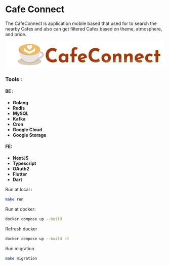 # Cafe Connect

<p> 

The CafeConnect is application mobile based that used for to search the 
nearby Cafes and also can get filtered Cafes based on theme, atmosphere, and price.


</p>

![alt text](cafeConnect-logo.png)


### Tools :
#### BE :
<ul>
    <li>
        <b>
            Golang
        </b>
    </li>
    <li>
        <b>
            Redis
        </b>
    </li>
    <li>
        <b>
            MySQL
        </b>
    </li>
    <li>
        <b>
            Kafka
        </b>
    </li>
    <li>
        <b>
            Cron
        </b>
    </li>
    <li>
        <b>
            Google Cloud
        </b>
    </li>
    <li>
        <b>
            Google Storage
        </b>
    </li>
</ul>

#### FE:
<ul>
    <li>
        <b>
            NextJS
        </b>
    </li>
    <li>
        <b>
            Typescript
        </b>
    </li>
    <li>
        <b>
            OAuth2
        </b>
    </li>
    <li>
        <b>
            Flutter
        </b>
    </li>
    <li>
        <b>
            Dart
        </b>
    </li>
</ul>

Run at local :
```bash
make run
```

Run at docker:
```bash
docker compose up --build
```

Refresh docker
```bash
docker compose up --build -d
```

Run migration
```bash
make migration
```